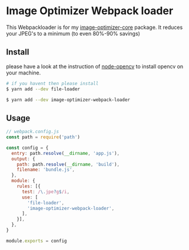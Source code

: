 # Image Optimizer Webpack loader

This Webpackloader is for my [image-optimizer-core](https://github.com/datsteves/image-optimizer-core)
package. It reduces your JPEG's to a minimum (to even 80%-90% savings)

## Install

please have a look at the instruction of [node-opencv](https://github.com/peterbraden/node-opencv) to install opencv on your machine.

```bash
# if you havent then please install
$ yarn add --dev file-loader

$ yarn add --dev image-optimizer-webpack-loader
```

## Usage
```javascript
// webpack.config.js
const path = require('path')

const config = {
  entry: path.resolve(__dirname, 'app.js'),
  output: {
    path: path.resolve(__dirname, 'build'),
    filename: 'bundle.js',
  },
  module: {
    rules: [{
      test: /\.jpe?g$/i,
      use: [
        'file-loader',
        'image-optimizer-webpack-loader',
      ],
    }],
  },
}

module.exports = config
```